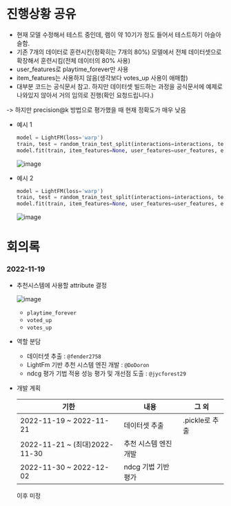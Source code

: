 # 진행상황 공유
- 현재 모델 수정해서 테스트 중인데, 램이 약 10기가 정도 들어서 테스트하기 아슬아슬함.
- 기존 7개의 데이터로 훈련시킨(정확히는 7개의 80%) 모델에서 전체 데이터셋으로 확장해서 훈련시킴(전체 데이터의 80% 사용)
- user_features로 playtime_forever만 사용
- item_features는 사용하지 않음(생각보다 votes_up 사용이 애매함)
- 대부분 코드는 공식문서 참고. 하지만 데이터셋 빌드하는 과정을 공식문서에 예제로 나와있지 않아서 거의 임의로 진행(확인 요청드립니다.)

-> 하지만 precision@k 방법으로 평가했을 때 현재 정확도가 매우 낮음

- 예시 1
    ```python
    model = LightFM(loss='warp') 
    train, test = random_train_test_split(interactions=interactions, test_percentage=0.2) 
    model.fit(train, item_features=None, user_features=user_features, epochs = 2) 
    ```
    ![image](https://user-images.githubusercontent.com/103106183/205478506-d73c1552-9784-4cf9-9cb4-79e4eee300e2.png)
    
- 예시 2
    ```python
    model = LightFM(loss='warp') 
    train, test = random_train_test_split(interactions=interactions, test_percentage=0.25) # test_percentage 0.2 -> 0.25
    model.fit(train, item_features=None, user_features=user_features, epochs = 10, num_threads = 4) # 에포크 2회 -> 10회
    ```
    ![image](https://user-images.githubusercontent.com/103106183/205479573-0b17d494-6048-4af1-b79b-fb184c9994a8.png)

# 회의록

### 2022-11-19

- 추천시스템에 사용할 attribute 결정
    
    ![image](https://user-images.githubusercontent.com/103106183/202835220-25bda64c-41e5-46af-81f8-ea401e0b831c.png)
    
    - `playtime_forever`
    - `voted_up`
    - `votes_up`
- 역할 분담
    - 데이터셋 추출 : `@fender2758`
    - LightFm 기반 추천 시스템 엔진 개발 : `@DoDoron`
    - ndcg 평가 기법 적용 성능 평가 및 개선점 도출 : `@jycforest29`
- 개발 계획
    
    
    | 기한 | 내용 | 그 외 |
    | --- | --- | --- |
    | 2022-11-19 ~ 2022-11-21 | 데이터셋 추출 | .pickle로 추출 |
    | 2022-11-21 ~ (최대)2022-11-30  | 추천 시스템 엔진 개발 |  |
    | 2022-11-30 ~ 2022-12-02 | ndcg 기법 기반 평가 |  |
    
    이후 미정
